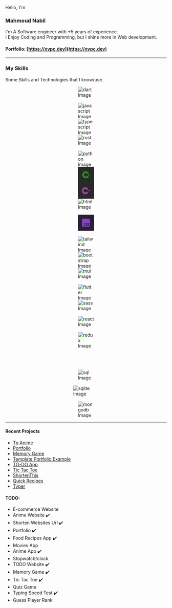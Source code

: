 Hello, I'm
### Mahmoud Nabil 

I'm A Software engineer with +5 years of experience.     
I Enjoy Coding and Programming, but I shine more in Web development.


#### Portfolio: [https://xvpc.dev](https://xvpc.dev)

<hr height="1" />

### My Skills
Some Skills and Technologies that I know/use.

<div style="display: flex; flex-direction: column; justify-content: center; align-items: center; gap: 50;">
  <img src="https://raw.githubusercontent.com/LeonardSSH/vscord/main/assets/icons/dart.png" width="50" height="50" alt='dart Image'>
  <img src="https://raw.githubusercontent.com/LeonardSSH/vscord/main/assets/icons/js.png" width="50" height="50" alt='javascript Image'>
  <img src="https://raw.githubusercontent.com/LeonardSSH/vscord/main/assets/icons/ts.png" width="50" height="50" alt='typescript Image'>
  <img src="https://raw.githubusercontent.com/LeonardSSH/vscord/main/assets/icons/rust.png" width="50" height="50" alt='rust Image'>
  <img src="https://raw.githubusercontent.com/LeonardSSH/vscord/main/assets/icons/python.png" width="50" height="50" alt='python Image'>
  <img src="https://raw.githubusercontent.com/LeonardSSH/vscord/main/assets/icons/csharp.png" width="50" height="50" alt='csharp Image'>
  <img src="https://raw.githubusercontent.com/leonardssh/vscord/main/assets/icons/cpp.png" width="50" height="50" alt='cplusplus Image'>
  <img src="https://raw.githubusercontent.com/leonardssh/vscord/main/assets/icons/html.png" width="50" height="50" alt='html Image'>
  <img src="https://raw.githubusercontent.com/leonardssh/vscord/main/assets/icons/css.png" width="50" height="50" alt='css Image'>
  <br />
  <img src="https://raw.githubusercontent.com/LeonardSSH/vscord/main/assets/icons/tailwind.png" width="50" height="50" alt='tailwind Image'>
  <img src="https://cdn.jsdelivr.net/gh/devicons/devicon/icons/bootstrap/bootstrap-original.svg" width="50" height="50" alt='bootstrap Image'>
  <img src="https://mui.com/static/logo.png" width="50" height="50" alt='mui Image'>
  <img src="https://static.wikia.nocookie.net/google/images/9/98/Images-0.jpeg" width="50" height="50" alt='flutter Image'>
  <img src="https://cdn.jsdelivr.net/gh/devicons/devicon/icons/sass/sass-original.svg" width="50" height="50" alt='sass Image'>
  <img src="https://raw.githubusercontent.com/leonardssh/vscord/main/assets/icons/tsx.png" width="50" height="50" alt='react Image'>
  <img src="https://cdn.jsdelivr.net/gh/devicons/devicon/icons/redux/redux-original.svg" width="50" height="50" alt='redux Image'>
  <img style="mix-blend-mode: lighten;" src="https://media.licdn.com/dms/image/C5622AQEaSzZNrNFgUQ/feedshare-shrink_1280/0/1678383920919?e=1712793600&v=beta&t=XaV1cR5dsingtSlzYyyBESEbCbsxUILBouZ3Gn2XtXI" width="50" height="50" alt='nextjs Image'>
  <br />
  <img src="https://raw.githubusercontent.com/LeonardSSH/vscord/main/assets/icons/sql.png" width="50" height="50" alt='sql Image'>
  <img src="https://e7.pngegg.com/pngimages/778/255/png-clipart-sqlite-database-android-mysql-android-text-logo.png" width="80" height="50" alt='sqlite Image'>
  <img src="https://cdn.jsdelivr.net/gh/devicons/devicon/icons/mongodb/mongodb-original-wordmark.svg" width="50" height="50" alt='mongodb Image'>
</div>

<hr height="1" />

#### Recent Projects
- [Tp Anime](https://tpanime.com)
- [Portfolio](https://xvpc.dev)
- [Memory Game](https://xvpc.github.io/memory-game)
- [Template Portfolio Example](https://xvpc.github.io/temp-css-html)
- [TO-DO App](https://xvpc.github.io/todo)
- [Tic Tac Toe](https://xvpc.github.io/tic-tac-toe)
- [ShortenThis](https://stul.site)
- [Quick Recipes](https://quickrecipes.pages.dev)
- [Typer](https://xvpc.github.io/typer)


#### TODO:
- E-commerce Website
- Anime Website ✔️
- Shorten Websites Url ✔️
- Portfolio ✔️
- Food Recipes App ✔️
- Movies App
- Anime App ✔️
- Stopwatch/clock
- TODO Website ✔️
- Memory Game ✔️
- Tic Tac Toe ✔️ 
- Quiz Game
- Typing Speed Test ✔️
- Guess Player Rank
